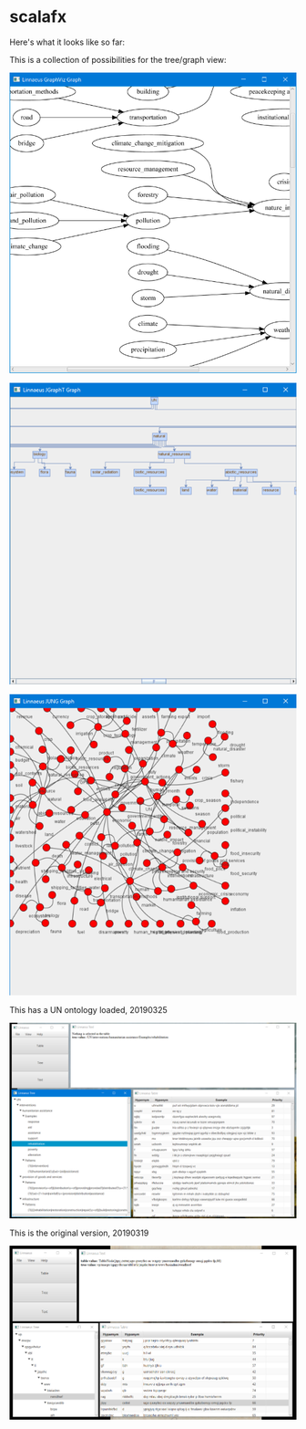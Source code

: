 # scalafx

Here's what it looks like so far:

This is a collection of possibilities for the tree/graph view:

![GraphVizStage](/doc/GraphViz.png?raw=True")

![JGraphTStage](/doc/JGraphT.png?raw=True")

![JUNGStage](/doc/JUNG.png?raw=True")

This has a UN ontology loaded, 20190325

![UNTreeData](/doc/Linnaeus20190325a.PNG?raw=True")

This is the original version, 20190319

![RandomData](/doc/Linnaeus20190319.PNG?raw=True")
